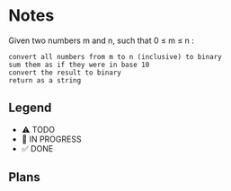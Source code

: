 # Notes
Given two numbers m and n, such that 0 ≤ m ≤ n :

    convert all numbers from m to n (inclusive) to binary
    sum them as if they were in base 10
    convert the result to binary
    return as a string

## Legend
- ⚠ TODO
- 🚧 IN PROGRESS
- ✅ DONE

## Plans
